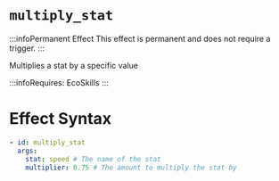 # `multiply_stat`
:::infoPermanent Effect
This effect is permanent and does not require a trigger.
:::

Multiplies a stat by a specific value

:::infoRequires:
EcoSkills
:::

# Effect Syntax
```yaml
- id: multiply_stat
  args:
    stat: speed # The name of the stat
    multiplier: 0.75 # The amount to multiply the stat by
```
